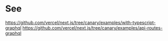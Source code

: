 # See

https://github.com/vercel/next.js/tree/canary/examples/with-typescript-graphql
https://github.com/vercel/next.js/tree/canary/examples/api-routes-graphql
